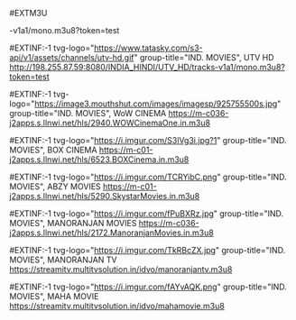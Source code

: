
#EXTM3U


-v1a1/mono.m3u8?token=test

#EXTINF:-1 tvg-logo="https://www.tatasky.com/s3-api/v1/assets/channels/utv-hd.gif" group-title="IND. MOVIES", UTV HD
http://198.255.87.59:8080/INDIA_HINDI/UTV_HD/tracks-v1a1/mono.m3u8?token=test

#EXTINF:-1 tvg-logo="https://image3.mouthshut.com/images/imagesp/925755500s.jpg" group-title="IND. MOVIES", WoW CINEMA
https://m-c036-j2apps.s.llnwi.net/hls/2940.WOWCinemaOne.in.m3u8

#EXTINF:-1 tvg-logo="https://i.imgur.com/S3lVg3i.jpg?1" group-title="IND. MOVIES", BOX CINEMA
https://m-c01-j2apps.s.llnwi.net/hls/6523.BOXCinema.in.m3u8

#EXTINF:-1 tvg-logo="https://i.imgur.com/TCRYibC.png" group-title="IND. MOVIES", ABZY MOVIES
https://m-c01-j2apps.s.llnwi.net/hls/5290.SkystarMovies.in.m3u8

#EXTINF:-1 tvg-logo="https://i.imgur.com/fPuBXRz.jpg" group-title="IND. MOVIES", MANORANJAN MOVIES
https://m-c036-j2apps.s.llnwi.net/hls/2172.ManoranjanMovies.in.m3u8

#EXTINF:-1 tvg-logo="https://i.imgur.com/TkRBcZX.jpg" group-title="IND. MOVIES", MANORANJAN TV
https://streamitv.multitvsolution.in/idvo/manoranjantv.m3u8

#EXTINF:-1 tvg-logo="https://i.imgur.com/fAYvAQK.png" group-title="IND. MOVIES", MAHA MOVIE
https://streamitv.multitvsolution.in/idvo/mahamovie.m3u8

#
